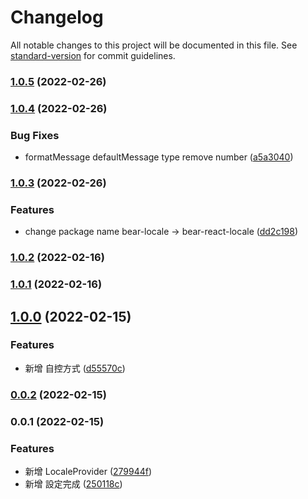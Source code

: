 # Changelog

All notable changes to this project will be documented in this file. See [standard-version](https://github.com/conventional-changelog/standard-version) for commit guidelines.

### [1.0.5](https://github.com/imagine10255/bear-react-locale/compare/v1.0.4...v1.0.5) (2022-02-26)

### [1.0.4](https://github.com/imagine10255/bear-react-locale/compare/v1.0.3...v1.0.4) (2022-02-26)


### Bug Fixes

* formatMessage defaultMessage type remove number ([a5a3040](https://github.com/imagine10255/bear-react-locale/commit/a5a30407f015162c2cf78a35e5e3dd5a617a5d67))

### [1.0.3](https://github.com/imagine10255/bear-react-locale/compare/v1.0.2...v1.0.3) (2022-02-26)


### Features

* change package name bear-locale -> bear-react-locale ([dd2c198](https://github.com/imagine10255/bear-react-locale/commit/dd2c198a5a04f9736dafdaf1d10d546eb0664bf1))

### [1.0.2](https://github.com/imagine10255/bear-react-locale/compare/v1.0.1...v1.0.2) (2022-02-16)

### [1.0.1](https://github.com/imagine10255/bear-react-locale/compare/v1.0.0...v1.0.1) (2022-02-16)

## [1.0.0](https://github.com/imagine10255/bear-react-locale/compare/v0.0.2...v1.0.0) (2022-02-15)


### Features

* 新增 自控方式 ([d55570c](https://github.com/imagine10255/bear-react-locale/commit/d55570cbefad65d86d34af0833b7813def9195eb))

### [0.0.2](https://github.com/imagine10255/bear-react-locale/compare/v0.0.1...v0.0.2) (2022-02-15)

### 0.0.1 (2022-02-15)


### Features

* 新增 LocaleProvider ([279944f](https://github.com/imagine10255/bear-react-locale/commit/279944fcea9460ce7ef263f1cde30ea28f49a25a))
* 新增 設定完成 ([250118c](https://github.com/imagine10255/bear-react-locale/commit/250118c7b6e1232aa09d09db824f9c355196e375))
